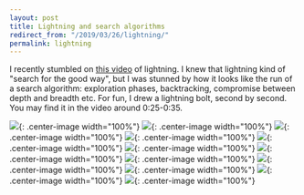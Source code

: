 ```yaml
---
layout: post
title: Lightning and search algorithms
redirect_from: "/2019/03/26/lightning/"
permalink: lightning
---
```


I recently stumbled on [this video](https://www.youtube.com/watch?v=nBYZpsbu9ds)
of lightning. I knew that lightning kind of "search for the good way", but 
I was stunned by how it looks like the run of a search algorithm: exploration 
phases, backtracking, compromise between depth and breadth etc.
For fun, I drew a lightning bolt, second by second. You may find it in the 
video around 0:25-0:35.

![](../assets/eclair-1a.png){: .center-image width="100%"}
![](../assets/eclair-1b.png){: .center-image width="100%"}
![](../assets/eclair-2a.png){: .center-image width="100%"}
![](../assets/eclair-2b.png){: .center-image width="100%"}
![](../assets/eclair-3a.png){: .center-image width="100%"}
![](../assets/eclair-3b.png){: .center-image width="100%"}
![](../assets/eclair-4a.png){: .center-image width="100%"}
![](../assets/eclair-4b.png){: .center-image width="100%"}
![](../assets/eclair-5a.png){: .center-image width="100%"}
![](../assets/eclair-5b.png){: .center-image width="100%"}
![](../assets/eclair-6a.png){: .center-image width="100%"}
![](../assets/eclair-6b.png){: .center-image width="100%"}



